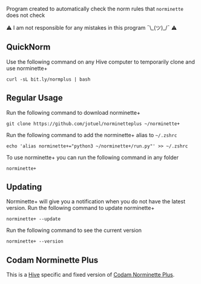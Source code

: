 Program created to automatically check the norm rules that `norminette` does not check

⚠️ I am not responsible for any mistakes in this program ¯\\\_(ツ)\_/¯ ⚠️

## QuickNorm
Use the following command on any Hive computer to temporarily clone and use norminette+
```
curl -sL bit.ly/normplus | bash
``` 

## Regular Usage
Run the following command to download norminette+
```
git clone https://github.com/jotuel/norminetteplus ~/norminette+
```
Run the following command to add the norminette+ alias to `~/.zshrc`
```
echo 'alias norminette+="python3 ~/norminette+/run.py"' >> ~/.zshrc
```
To use norminette+ you can run the following command in any folder
```
norminette+
```

## Updating
Norminette+ will give you a notification when you do not have the latest version.
Run the following command to update norminette+
```
norminette+ --update
```
Run the following command to see the current version
```
norminette+ --version
```
## Codam Norminette Plus
This is a [Hive](https://hive.fi) specific and fixed version of [Codam Norminette Plus](https://github.com/thijsdejong/codam-norminette-plus).
